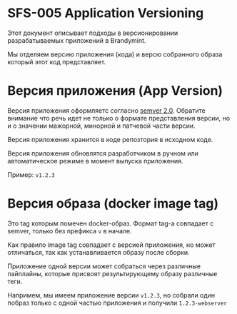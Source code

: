 # SFS-005 Application Versioning

Этот документ описывает подходы в версионировании разрабатываемых приложений в
Brandymint.

Мы отделяем версию приложения (кода) и версю собранного образа который этот код
представляет.

# Версия приложения (App Version)

Версия приложения оформляетс согласно [semver 2.0](https://semver.org). Обратите
внимание что речь идет не только о формате представления версии, но и о значении
мажорной, минорной и патчевой части версии.

Версия приложения хранится в коде репозтория в исходном коде.

Версия приложения обновлятся разработчиком в ручном или автоматическое режиме в
момент выпуска приложения.

Пример: `v1.2.3`

# Версия образа (docker image tag)

Это tag которым помечен docker-образ. Формат tag-а совпадает с semver, только
без префикса `v` в начале. 

Как правило image tag совпадает с версией приложения, но может отличаться, так как устанавливается образу после сборки. 

Приложение одной версии может собраться через различные пайплайны, которые присвоят результирующему образу различные теги.

Напримем, мы имеем приложение версии `v1.2.3`, но собрали один побраз только с
одной частью приложения и получили `1.2.3-webserver`

